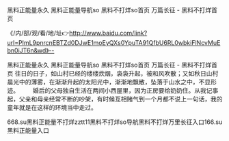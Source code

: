 黑料正能量永久
黑料正能量导航so
黑料不打烊so首页
万篇长征 - 黑料不打烊首页


《/内/部/观/看/地/址👉http://www.baidu.com/link?url=PImL9pnrcnEBTZd0DJwE1moEyQXs0YpuTA91QfbU6RL0wbkiFlNcvMuEbn0iJT6n&wd》--

黑料正能量永久
黑料正能量导航so
黑料不打烊so首页
万篇长征 - 黑料不打烊首页
往日的日子，如山村已经的缕缕炊烟，袅袅升起，被和风吹散；又如秋日山村晨光中的薄雾，在渐渐升起的太阳光中，渐渐地飘散，坠落于山水之中，不显形迹。
　　婚后的父母独自生活在两间小西屋里，因为正房要给奶奶住。从我记事起，父亲和母亲经常不断的吵架，有时候互相赌气到一个月都不说上一句话，我的童年就是在这样的环境当中走过。





668.su黑料正能量不打烊zztt11黑料不打烊so导航黑料不打烊万里长征入口166.su黑料正能量入口
